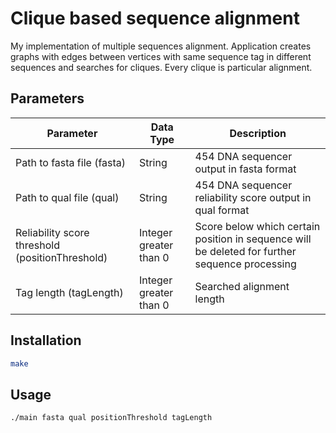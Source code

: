 # Clique based sequence alignment
My implementation of multiple sequences alignment. Application creates graphs with edges between vertices with same sequence tag in different sequences and searches for cliques. Every clique is particular alignment.  

## Parameters
| Parameter | Data Type | Description |
|-----------|-----------|-------------|
| Path to fasta file (fasta) | String | 454 DNA sequencer output in fasta format |
| Path to qual file (qual) | String | 454 DNA sequencer reliability score output in qual format |
| Reliability score threshold (positionThreshold) | Integer greater than 0 | Score below which certain position in sequence will be deleted for further sequence processing |
| Tag length (tagLength) | Integer greater than 0 | Searched alignment length |

## Installation
```bash
make
```

## Usage
```bash
./main fasta qual positionThreshold tagLength
```